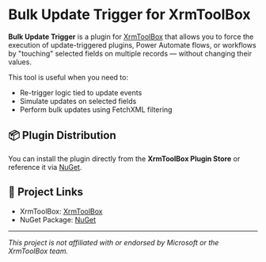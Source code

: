 # Bulk Update Trigger for XrmToolBox

**Bulk Update Trigger** is a plugin for [XrmToolBox](https://www.xrmtoolbox.com) that allows you to force the execution of update-triggered plugins, Power Automate flows, or workflows by "touching" selected fields on multiple records — without changing their values.

This tool is useful when you need to:
- Re-trigger logic tied to update events
- Simulate updates on selected fields
- Perform bulk updates using FetchXML filtering


## 📦 Plugin Distribution

You can install the plugin directly from the **XrmToolBox Plugin Store** or reference it via [NuGet](https://www.nuget.org/).


## 🔗 Project Links

- XrmToolBox: [XrmToolBox](https://www.xrmtoolbox.com)
- NuGet Package: [NuGet](https://www.nuget.org/packages/Gugi.PP.XrmToolbox.Plugins.BulkUpdateTrigger)


---

*This project is not affiliated with or endorsed by Microsoft or the XrmToolBox team.*
